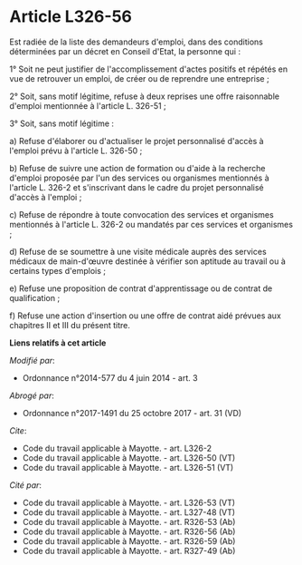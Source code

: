 # Article L326-56

Est radiée de la liste des demandeurs d'emploi, dans des conditions déterminées par un décret en Conseil d'Etat, la personne
qui : 

1° Soit ne peut justifier de l'accomplissement d'actes positifs et répétés en vue de retrouver un emploi, de créer ou de
reprendre une entreprise ; 

2° Soit, sans motif légitime, refuse à deux reprises une offre raisonnable d'emploi mentionnée à l'article L. 326-51 ; 

3° Soit, sans motif légitime : 

a) Refuse d'élaborer ou d'actualiser le projet personnalisé d'accès à l'emploi prévu à l'article L. 326-50 ; 

b) Refuse de suivre une action de formation ou d'aide à la recherche d'emploi proposée par l'un des services ou organismes
mentionnés à l'article L. 326-2 et s'inscrivant dans le cadre du projet personnalisé d'accès à l'emploi ; 

c) Refuse de répondre à toute convocation des services et organismes mentionnés à l'article L. 326-2 ou mandatés par ces
services et organismes ; 

d) Refuse de se soumettre à une visite médicale auprès des services médicaux de main-d'œuvre destinée à vérifier son aptitude
au travail ou à certains types d'emplois ; 

e) Refuse une proposition de contrat d'apprentissage ou de contrat de qualification ; 

f) Refuse une action d'insertion ou une offre de contrat aidé prévues aux chapitres II et III du présent titre.

**Liens relatifs à cet article**

_Modifié par_:

  - Ordonnance n°2014-577 du 4 juin 2014 - art. 3

_Abrogé par_:

  - Ordonnance n°2017-1491 du 25 octobre 2017 - art. 31 (VD)

_Cite_:

  - Code du travail applicable à Mayotte. - art. L326-2
  - Code du travail applicable à Mayotte. - art. L326-50 (VT)
  - Code du travail applicable à Mayotte. - art. L326-51 (VT)

_Cité par_:

  - Code du travail applicable à Mayotte. - art. L326-53 (VT)
  - Code du travail applicable à Mayotte. - art. L327-48 (VT)
  - Code du travail applicable à Mayotte. - art. R326-53 (Ab)
  - Code du travail applicable à Mayotte. - art. R326-56 (Ab)
  - Code du travail applicable à Mayotte. - art. R326-59 (Ab)
  - Code du travail applicable à Mayotte. - art. R327-49 (Ab)
